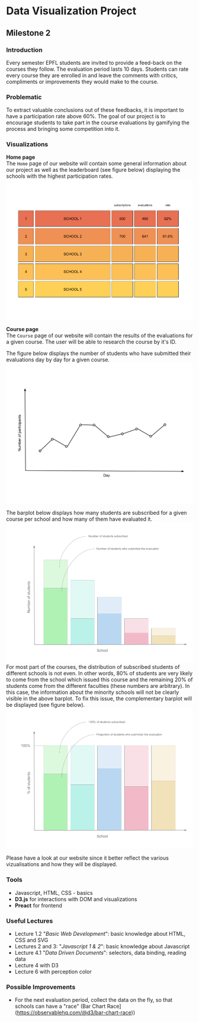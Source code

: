 # Data Visualization Project
## Milestone 2

### Introduction  
Every semester EPFL students are invited to provide a feed-back on the courses they follow. The evaluation period lasts 10 days. Students can rate every course they are enrolled in and leave the comments with critics, compliments or improvements they would make to the course.

### Problematic  
To extract valuable conclusions out of these feedbacks, it is important to have a participation rate above 60%. The goal of our project is to encourage students to take part in the course evaluations by gamifying the process and bringing some competition into it.  


### Visualizations  
__Home page__  
The `Home` page of our website will contain some general information about our project as well as the leaderboard (see figure below) displaying the schools with the highest participation rates.   
![](../website/src/assets/images/leaderboard.png)

__Course page__  
The `Course` page of our website will contain the results of the evaluations for a given course. The user will be able to research the course by it's ID.  

The figure below displays the number of students who have submitted their evaluations day by day for a given course.
![](../website/src/assets/images/day-by-day.png)  

The barplot below displays how many students are subscribed for a given course per school and how many of them have evaluated it.
![](../website/src/assets/images/per-school.png)  
For most part of the courses, the distribution of subscribed students of different schools is not even. In other words, 80% of students are very likely to come from the school which issued this course and the remaining 20% of students come from the different faculties (these numbers are arbitrary). In this case, the information about the minority schools will not be clearly visible in the above barplot. To fix this issue, the complementary barplot will be displayed (see figure below).  
![](../website/src/assets/images/percentage-per-school.png)

Please have a look at our website since it better reflect the various vizualisations and how they will be displayed.

### Tools

* Javascript, HTML, CSS - basics
* __D3.js__ for interactions with DOM and visualizations
* __Preact__ for frontend

### Useful Lectures  
* Lecture 1.2 "*Basic Web Development*": basic knowledge about HTML, CSS and SVG  
* Lectures 2 and 3: "*Javascript 1 & 2*": basic knowledge about Javascript
* Lecture 4.1 "*Data Driven Documents*": selectors, data binding, reading data  
* Lecture 4 with D3
* Lecture 6 with perception color

### Possible Improvements  
* For the next evaluation period, collect the data on the fly, so that schools can have a "race"  (Bar Chart Race](https://observablehq.com/@d3/bar-chart-race))
